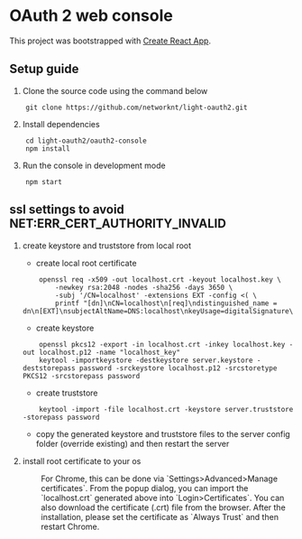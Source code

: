 # OAuth 2 web console

This project was bootstrapped with [Create React App](https://github.com/facebook/create-react-app).

## Setup guide
1. Clone the source code using the command below

```
    git clone https://github.com/networknt/light-oauth2.git
```

2. Install dependencies

```
    cd light-oauth2/oauth2-console
    npm install
```

3. Run the console in development mode

```
    npm start
```

## ssl settings to avoid NET:ERR_CERT_AUTHORITY_INVALID

1. create keystore and truststore from local root

    + create local root certificate 
    ```
        openssl req -x509 -out localhost.crt -keyout localhost.key \
            -newkey rsa:2048 -nodes -sha256 -days 3650 \
            -subj '/CN=localhost' -extensions EXT -config <( \
            printf "[dn]\nCN=localhost\n[req]\ndistinguished_name = dn\n[EXT]\nsubjectAltName=DNS:localhost\nkeyUsage=digitalSignature\nextendedKeyUsage=serverAuth")
    ```

    + create keystore
    ```
        openssl pkcs12 -export -in localhost.crt -inkey localhost.key -out localhost.p12 -name "localhost_key" 
        keytool -importkeystore -destkeystore server.keystore -deststorepass password -srckeystore localhost.p12 -srcstoretype PKCS12 -srcstorepass password
    ```

    + create truststore
    ```
        keytool -import -file localhost.crt -keystore server.truststore -storepass password
    ```

    + copy the generated keystore and truststore files to the server config folder (override existing) and then restart the server

2. install root certificate to your os

<p style="margin-left: 4em">For Chrome, this can be done via `Settings>Advanced>Manage certificates`. From the popup dialog, you can import the `localhost.crt` generated above into `Login>Certificates`. You can also download the certificate (.crt) file from the browser.
After the installation, please set the certificate as `Always Trust` and then restart Chrome.</p>
